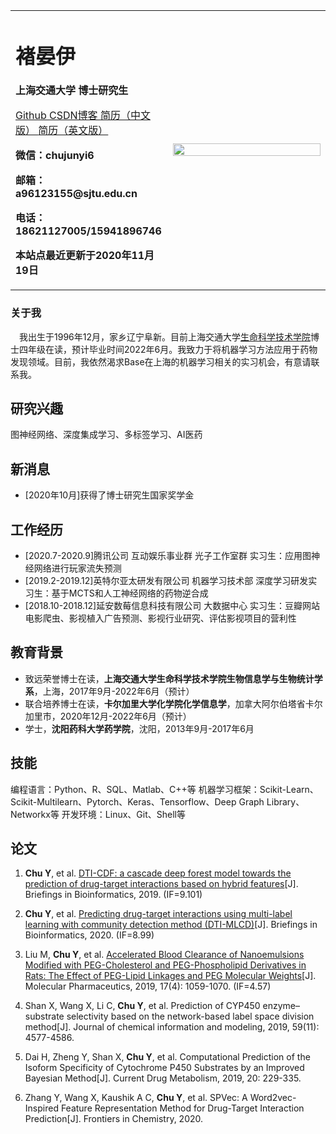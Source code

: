 <table border="0">
  <tr>
    <td width="50%">
      <h1>褚晏伊</h1>
      <p><b>上海交通大学 博士研究生</b></p>
      <p><a href="https://github.com/a96123155/"> Github </a>
         <a href="https://blog.csdn.net/weixin_41171061"> CSDN博客 </a>
         <a href="https://github.com/a96123155/junyichu.github.io/blob/master/%E6%89%BE%E5%AE%9E%E4%B9%A0%E7%AE%80%E5%8E%86-20201116_ZN.pdf"> 简历（中文版） </a>
         <a href="https://github.com/a96123155/junyichu.github.io/blob/master/%E6%89%BE%E5%AE%9E%E4%B9%A0%E7%AE%80%E5%8E%86-20201116_EN.pdf"> 简历（英文版） </a></p>
      <p><b>微信：chujunyi6</b></p>
      <p><b>邮箱：a96123155@sjtu.edu.cn</b></p>
      <p><b>电话：18621127005/15941896746</b></p>
      <p><b>本站点最近更新于2020年11月19日</b></p>
    </td>
    <td width="50%">
      <img src="https://github.com/a96123155/junyichu.github.io/blob/master/%E5%BE%AE%E4%BF%A1%E5%9B%BE%E7%89%87_20201119144005.jpg" width="100%">
    </td>
  </tr>
</table>

### 关于我

&emsp;我出生于1996年12月，家乡辽宁阜新。目前上海交通大学[生命科学技术学院](http://life.sjtu.edu.cn/)博士四年级在读，预计毕业时间2022年6月。我致力于将机器学习方法应用于药物发现领域。目前，我依然渴求Base在上海的机器学习相关的实习机会，有意请联系我。

## 研究兴趣

图神经网络、深度集成学习、多标签学习、AI医药

## 新消息

- \[2020年10月]获得了博士研究生国家奖学金

## 工作经历

- \[2020.7-2020.9]腾讯公司 互动娱乐事业群 光子工作室群 实习生：应用图神经网络进行玩家流失预测
- \[2019.2-2019.12]英特尔亚太研发有限公司 机器学习技术部 深度学习研发实习生：基于MCTS和人工神经网络的药物逆合成
- \[2018.10-2018.12]延安数莓信息科技有限公司 大数据中心 实习生：豆瓣网站电影爬虫、影视植入广告预测、影视行业研究、评估影视项目的营利性

## 教育背景

- 致远荣誉博士在读，**上海交通大学生命科学技术学院生物信息学与生物统计学系**，上海，2017年9月-2022年6月（预计）
- 联合培养博士在读，**卡尔加里大学化学院化学信息学**，加拿大阿尔伯塔省卡尔加里市，2020年12月-2022年6月（预计）
- 学士，**沈阳药科大学药学院**，沈阳，2013年9月-2017年6月

## 技能

编程语言：Python、R、SQL、Matlab、C++等
机器学习框架：Scikit-Learn、Scikit-Multilearn、Pytorch、Keras、Tensorflow、Deep Graph Library、Networkx等
开发环境：Linux、Git、Shell等

## 论文

1. **Chu Y**, et al. [DTI-CDF: a cascade deep forest model towards the prediction of drug-target interactions based on hybrid features](http://life.sjtu.edu.cn/teacher/assets/userfiles/files/Net/20190902184930610/Files/20191231/6371340757008627495472395.pdf)[J]. Briefings in Bioinformatics, 2019. (IF=9.101)

2. **Chu Y**, et al. [Predicting drug-target interactions using multi-label learning with community detection method (DTI-MLCD)](https://academic.oup.com/bib/advance-article/doi/10.1093/bib/bbaa205/5910189)[J]. Briefings in Bioinformatics, 2020. (IF=8.99)

3. Liu M, **Chu Y**, et al. [Accelerated Blood Clearance of Nanoemulsions Modified with PEG-Cholesterol and PEG-Phospholipid Derivatives in Rats: The Effect of PEG-Lipid Linkages and PEG Molecular Weights](https://pubs.acs.org/doi/10.1021/acs.molpharmaceut.9b00770)[J]. Molecular Pharmaceutics, 2019, 17(4): 1059-1070. (IF=4.57)

4. Shan X, Wang X, Li C, **Chu Y**, et al. Prediction of CYP450 enzyme–substrate selectivity based on the network-based label space division method[J]. Journal of chemical information and modeling, 2019, 59(11): 4577-4586. 

5. Dai H, Zheng Y, Shan X, **Chu Y**, et al. Computational Prediction of the Isoform Specificity of Cytochrome P450 Substrates by an Improved Bayesian Method[J]. Current Drug Metabolism, 2019, 20: 229-335. 

6. Zhang Y, Wang X, Kaushik A C, **Chu Y**, et al. SPVec: A Word2vec-Inspired Feature Representation Method for Drug-Target Interaction Prediction[J]. Frontiers in Chemistry, 2020.
